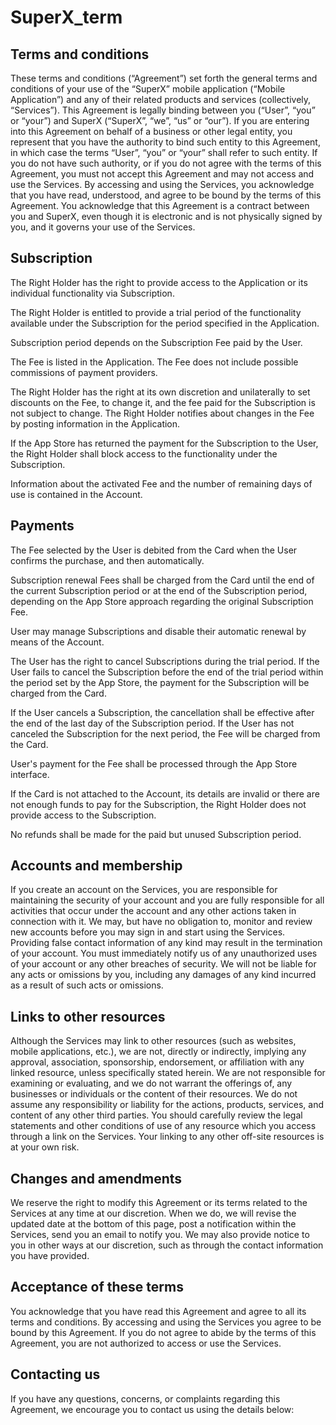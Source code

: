 # SuperX_term

## Terms and conditions

These terms and conditions (“Agreement”) set forth the general terms and conditions of your use of the “SuperX” mobile application (“Mobile Application”) and any of their related products and services (collectively, “Services”). This Agreement is legally binding between you (“User”, “you” or “your”) and SuperX (“SuperX”, “we”, “us” or “our”). If you are entering into this Agreement on behalf of a business or other legal entity, you represent that you have the authority to bind such entity to this Agreement, in which case the terms “User”, “you” or “your” shall refer to such entity. If you do not have such authority, or if you do not agree with the terms of this Agreement, you must not accept this Agreement and may not access and use the Services. By accessing and using the Services, you acknowledge that you have read, understood, and agree to be bound by the terms of this Agreement. You acknowledge that this Agreement is a contract between you and SuperX, even though it is electronic and is not physically signed by you, and it governs your use of the Services.

## Subscription

The Right Holder has the right to provide access to the Application or its individual functionality via Subscription.

The Right Holder is entitled to provide a trial period of the functionality available under the Subscription for the period specified in the Application.

Subscription period depends on the Subscription Fee paid by the User.

The Fee is listed in the Application. The Fee does not include possible commissions of payment providers.

The Right Holder has the right at its own discretion and unilaterally to set discounts on the Fee, to change it, and the fee paid for the Subscription is not subject to change. The Right Holder notifies about changes in the Fee by posting information in the Application.

If the App Store has returned the payment for the Subscription to the User, the Right Holder shall block access to the functionality under the Subscription.

Information about the activated Fee and the number of remaining days of use is contained in the Account.

## Payments

The Fee selected by the User is debited from the Card when the User confirms the purchase, and then automatically.

Subscription renewal Fees shall be charged from the Card until the end of the current Subscription period or at the end of the Subscription period, depending on the App Store approach regarding the original Subscription Fee.

User may manage Subscriptions and disable their automatic renewal by means of the Account.

The User has the right to cancel Subscriptions during the trial period. If the User fails to cancel the Subscription before the end of the trial period within the period set by the App Store, the payment for the Subscription will be charged from the Card.

If the User cancels a Subscription, the cancellation shall be effective after the end of the last day of the Subscription period. If the User has not canceled the Subscription for the next period, the Fee will be charged from the Card.

User's payment for the Fee shall be processed through the App Store interface.

If the Card is not attached to the Account, its details are invalid or there are not enough funds to pay for the Subscription, the Right Holder does not provide access to the Subscription.

No refunds shall be made for the paid but unused Subscription period.

## Accounts and membership

If you create an account on the Services, you are responsible for maintaining the security of your account and you are fully responsible for all activities that occur under the account and any other actions taken in connection with it. We may, but have no obligation to, monitor and review new accounts before you may sign in and start using the Services. Providing false contact information of any kind may result in the termination of your account. You must immediately notify us of any unauthorized uses of your account or any other breaches of security. We will not be liable for any acts or omissions by you, including any damages of any kind incurred as a result of such acts or omissions.

## Links to other resources

Although the Services may link to other resources (such as websites, mobile applications, etc.), we are not, directly or indirectly, implying any approval, association, sponsorship, endorsement, or affiliation with any linked resource, unless specifically stated herein. We are not responsible for examining or evaluating, and we do not warrant the offerings of, any businesses or individuals or the content of their resources. We do not assume any responsibility or liability for the actions, products, services, and content of any other third parties. You should carefully review the legal statements and other conditions of use of any resource which you access through a link on the Services. Your linking to any other off-site resources is at your own risk.

## Changes and amendments

We reserve the right to modify this Agreement or its terms related to the Services at any time at our discretion. When we do, we will revise the updated date at the bottom of this page, post a notification within the Services, send you an email to notify you. We may also provide notice to you in other ways at our discretion, such as through the contact information you have provided.

## Acceptance of these terms

You acknowledge that you have read this Agreement and agree to all its terms and conditions. By accessing and using the Services you agree to be bound by this Agreement. If you do not agree to abide by the terms of this Agreement, you are not authorized to access or use the Services.

## Contacting us

If you have any questions, concerns, or complaints regarding this Agreement, we encourage you to contact us using the details below:
